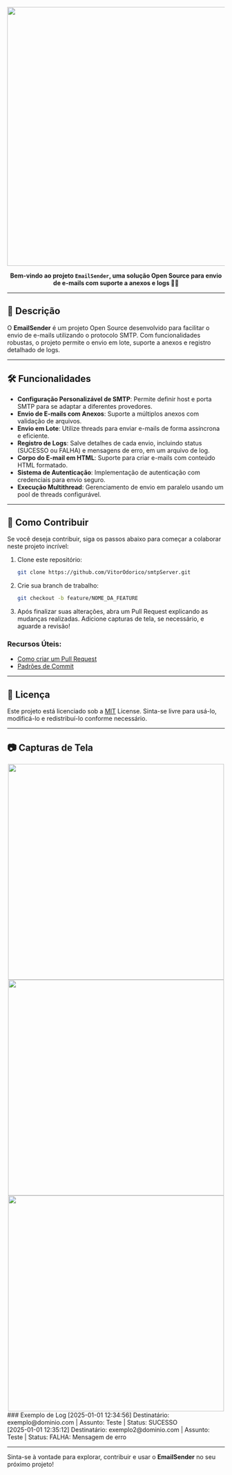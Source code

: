 <p align="center">
    <img src="https://www.emailvendorselection.com/wp-content/uploads/Simple-Mail-Transfer-Protocol.png" width="600px">
</p>

<p align="center">
<b>Bem-vindo ao projeto <code>EmailSender</code>, uma solução Open Source para envio de e-mails com suporte a anexos e logs 🚀📧</b>
</p>

---

## 📜 Descrição

O **EmailSender** é um projeto Open Source desenvolvido para facilitar o envio de e-mails utilizando o protocolo SMTP. Com funcionalidades robustas, o projeto permite o envio em lote, suporte a anexos e registro detalhado de logs.

---

## 🛠️ Funcionalidades

- **Configuração Personalizável de SMTP**: Permite definir host e porta SMTP para se adaptar a diferentes provedores.
- **Envio de E-mails com Anexos**: Suporte a múltiplos anexos com validação de arquivos.
- **Envio em Lote**: Utilize threads para enviar e-mails de forma assíncrona e eficiente.
- **Registro de Logs**: Salve detalhes de cada envio, incluindo status (SUCESSO ou FALHA) e mensagens de erro, em um arquivo de log.
- **Corpo do E-mail em HTML**: Suporte para criar e-mails com conteúdo HTML formatado.
- **Sistema de Autenticação**: Implementação de autenticação com credenciais para envio seguro.
- **Execução Multithread**: Gerenciamento de envio em paralelo usando um pool de threads configurável.

---

## 🚀 Como Contribuir

Se você deseja contribuir, siga os passos abaixo para começar a colaborar neste projeto incrível:

1. Clone este repositório:
    ```bash
    git clone https://github.com/VitorOdorico/smtpServer.git
    ```

2. Crie sua branch de trabalho:
    ```bash
    git checkout -b feature/NOME_DA_FEATURE
    ```

3. Após finalizar suas alterações, abra um Pull Request explicando as mudanças realizadas. Adicione capturas de tela, se necessário, e aguarde a revisão!

### Recursos Úteis:
- [Como criar um Pull Request](https://www.atlassian.com/br/git/tutorials/making-a-pull-request)
- [Padrões de Commit](https://gist.github.com/joshbuchea/6f47e86d2510bce28f8e7f42ae84c716)

---

## 📃 Licença

Este projeto está licenciado sob a [MIT](./LICENSE) License. Sinta-se livre para usá-lo, modificá-lo e redistribuí-lo conforme necessário.

---

## 📷 Capturas de Tela
<div align="center">
  <img src="https://vitorodorico.com/files/emailEnviadosmtp.jpeg" width="500px" />
<img src="https://vitorodorico.com/files/telasmtp.jpeg" width="500px" />
<img src="https://vitorodorico.com/files/logsmtp.jpeg" width="500px" />
</div>
### Exemplo de Log
[2025-01-01 12:34:56] Destinatário: exemplo@dominio.com | Assunto: Teste | Status: SUCESSO <br>
[2025-01-01 12:35:12] Destinatário: exemplo2@dominio.com | Assunto: Teste | Status: FALHA: Mensagem de erro




---

Sinta-se à vontade para explorar, contribuir e usar o **EmailSender** no seu próximo projeto!
